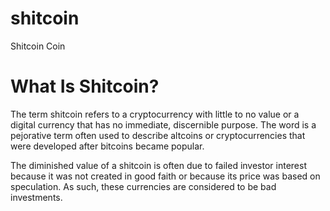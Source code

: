 # shitcoin
Shitcoin Coin 

# What Is Shitcoin?
The term shitcoin refers to a cryptocurrency with little to no value or a digital currency that has no immediate, discernible purpose. The word is a pejorative term often used to describe altcoins or cryptocurrencies that were developed after bitcoins became popular.

The diminished value of a shitcoin is often due to failed investor interest because it was not created in good faith or because its price was based on speculation. As such, these currencies are considered to be bad investments.
